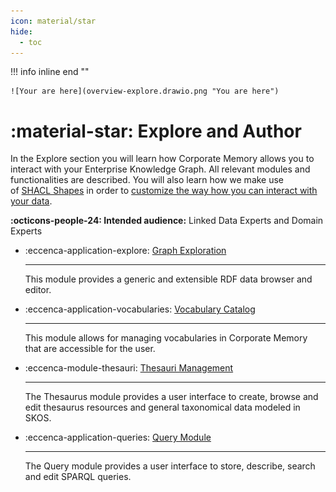 ```yaml
---
icon: material/star
hide:
  - toc
---
```


!!! info inline end ""

    ![Your are here](overview-explore.drawio.png "You are here")

# :material-star: Explore and Author

In the Explore section you will learn how Corporate Memory allows you to interact with your Enterprise Knowledge Graph.
All relevant modules and functionalities are described.
You will also learn how we make use of [SHACL Shapes](https://www.w3.org/TR/shacl/) in order to [customize the way how you can interact with your data](./graph-exploration/building-a-customized-user-interface/index.md).

**:octicons-people-24: Intended audience:** Linked Data Experts and Domain Experts

<div class="grid cards" markdown>

-   :eccenca-application-explore: [Graph Exploration](graph-exploration)

    ---

    This module provides a generic and extensible RDF data browser and editor.

-   :eccenca-application-vocabularies: [Vocabulary Catalog](vocabulary-catalog)

    ---

    This module allows for managing vocabularies in Corporate Memory that are accessible for the user.

-   :eccenca-module-thesauri: [Thesauri Management](thesauri-management)

    ---

    The Thesaurus module provides a user interface to create, browse and edit thesaurus resources and general taxonomical data modeled in SKOS.

-   :eccenca-application-queries: [Query Module](query-module)

    ---

    The Query module provides a user interface to store, describe, search and edit SPARQL queries.

</div>

